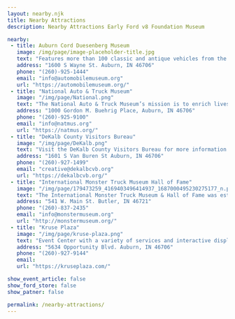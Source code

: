 ```yaml
---
layout: nearby.njk
title: Nearby Attractions
description: Nearby Attractions Early Ford v8 Foundation Museum

nearby:
 - title: Auburn Cord Duesenberg Museum
   image: /img/page/image-placeholder-title.jpg
   text: "Features more than 100 classic and antique vehicles from the 19th century to the present era, with emphasis on Auburns, Cords & Duesenbergs."
   address: "1600 S Wayne St. Auburn, IN 46706" 
   phone: "(260)-925-1444"
   email: "info@automobilemuseum.org"
   url: "https://automobilemuseum.org/"
 - title: "National Auto & Truck Museum"
   image: "/img/page/National.png"
   text: "The National Auto & Truck Museum’s mission is to enrich lives and educate all generations through acquiring and preserving America’s automobile and truck history with buildings, vehicles, artifacts, and literature."
   address: "1000 Gordon M. Buehrig Place, Auburn, IN 46706"
   phone: "(260)-925-9100"
   email: "info@natmus.org"
   url: "https://natmus.org/"
 - title: "DeKalb County Visitors Bureau"
   image: "/img/page/DeKalb.png"
   text: "Visit the DeKalb County Visitors Bureau for more information on Northeast Indiana."
   address: "1601 S Van Buren St Auburn, IN 46706"
   phone: "(260)-927-1499"
   email: "creative@dekalbcvb.org"
   url: "https://dekalbcvb.org/"
 - title: "International Monster Truck Museum Hall of Fame"
   image: "/img/page/179473259_4169403496414937_1687000495230275177_n.png"
   text: "The International Monster Truck Museum & Hall of Fame was established in 2010 to collect and archive the history of the monster truck sport."
   address: "541 W. Main St. Butler, IN 46721"
   phone: "(260)-837-2435"
   email: "info@monstermuseum.org"
   url: "http://monstermuseum.org/"
 - title: "Kruse Plaza"
   image: "/img/page/kruse-plaza.png"
   text: "Event Center with a variety of services and interactive displays."
   address: "5634 Opportunity Blvd. Auburn, IN 46706"
   phone: "(260)-927-9144"
   email: 
   url: "https://kruseplaza.com/"

show_event_article: false
show_ford_store: false
show_patner: false

permalink: /nearby-attractions/
---
```



